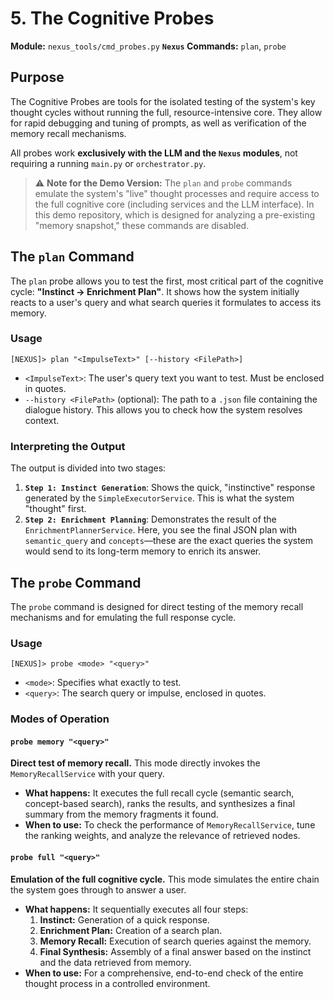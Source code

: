# 5. The Cognitive Probes

**Module:** `nexus_tools/cmd_probes.py`
**`Nexus` Commands:** `plan`, `probe`

## Purpose

The Cognitive Probes are tools for the isolated testing of the system's key thought cycles without running the full, resource-intensive core. They allow for rapid debugging and tuning of prompts, as well as verification of the memory recall mechanisms.

All probes work **exclusively with the LLM and the `Nexus` modules**, not requiring a running `main.py` or `orchestrator.py`.

> ⚠️ **Note for the Demo Version:** The `plan` and `probe` commands emulate the system's "live" thought processes and require access to the full cognitive core (including services and the LLM interface). In this demo repository, which is designed for analyzing a pre-existing "memory snapshot," these commands are disabled.

## The `plan` Command

The `plan` probe allows you to test the first, most critical part of the cognitive cycle: **"Instinct -> Enrichment Plan"**. It shows how the system initially reacts to a user's query and what search queries it formulates to access its memory.

### Usage
```
[NEXUS]> plan "<ImpulseText>" [--history <FilePath>]
```
-   `<ImpulseText>`: The user's query text you want to test. Must be enclosed in quotes.
-   `--history <FilePath>` (optional): The path to a `.json` file containing the dialogue history. This allows you to check how the system resolves context.

### Interpreting the Output
The output is divided into two stages:
1.  **`Step 1: Instinct Generation`**: Shows the quick, "instinctive" response generated by the `SimpleExecutorService`. This is what the system "thought" first.
2.  **`Step 2: Enrichment Planning`**: Demonstrates the result of the `EnrichmentPlannerService`. Here, you see the final JSON plan with `semantic_query` and `concepts`—these are the exact queries the system would send to its long-term memory to enrich its answer.

## The `probe` Command

The `probe` command is designed for direct testing of the memory recall mechanisms and for emulating the full response cycle.

### Usage
```
[NEXUS]> probe <mode> "<query>"
```
-   `<mode>`: Specifies what exactly to test.
-   `<query>`: The search query or impulse, enclosed in quotes.

### Modes of Operation

#### `probe memory "<query>"`
**Direct test of memory recall.** This mode directly invokes the `MemoryRecallService` with your query.
-   **What happens:** It executes the full recall cycle (semantic search, concept-based search), ranks the results, and synthesizes a final summary from the memory fragments it found.
-   **When to use:** To check the performance of `MemoryRecallService`, tune the ranking weights, and analyze the relevance of retrieved nodes.

#### `probe full "<query>"`
**Emulation of the full cognitive cycle.** This mode simulates the entire chain the system goes through to answer a user.
-   **What happens:** It sequentially executes all four steps:
    1.  **Instinct:** Generation of a quick response.
    2.  **Enrichment Plan:** Creation of a search plan.
    3.  **Memory Recall:** Execution of search queries against the memory.
    4.  **Final Synthesis:** Assembly of a final answer based on the instinct and the data retrieved from memory.
-   **When to use:** For a comprehensive, end-to-end check of the entire thought process in a controlled environment.
